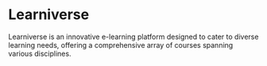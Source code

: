 # Learniverse
Learniverse is an innovative e-learning platform designed to cater to diverse learning needs,  offering a comprehensive array of courses spanning various disciplines.
